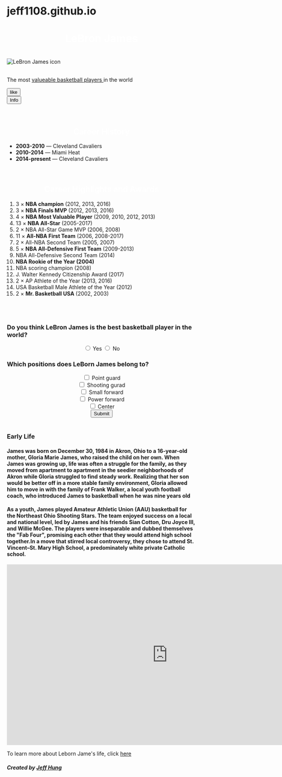 # jeff1108.github.io
<link href="https://fonts.googleapis.com/css?family=Open+Sans+Condensed:300" rel="stylesheet">

<link href="https://fonts.googleapis.com/css?family=Anton|Archivo+Black|Timmana" rel="stylesheet">

<link rel="stylesheet" href="//maxcdn.bootstrapcdn.com/font-awesome/4.5.0/css/font-awesome.min.css"/>

<div class="container main-field"> 
<h1 style="color: white" id="myDIV" align="center">LeBron James</h1>

<br>
<img class="larger-image thin-black-border center-block" src="https://mir-s3-cdn-cf.behance.net/project_modules/fs/f6a3ed2628283.563733b3c4e6b.jpg" alt="LeBron James icon">
</br> 
  
<br>
<div class="row">
  <p> The most <a href="http://www.nydailynews.com/sports/basketball/lebron-james-undoubtedly-nba-valuable-player-article-1.3182781"> valueable basketball players </a> in the world 
  <div class="col-xs-1"><button class="btn btn-block btn-primary btn-default">like <i class="fa fa-thumbs-up"></i></button></div>  
  
  <div class="col-xs-1"><button class="btn btn-block btn-info btn-default">Info <i class="fa fa-info-circle"></i></button></div>
  </p>
</div>  
</br>

<div class="background thin-white-border">
  <h2 style="color: white" class="white-text" align="center"> Career History </h2>
</div>
<div class="thin-border">
  <ul class="black-text">
    <li><b>2003-2010</b> — Cleveland Cavaliers</li>
    <li><b>2010-2014</b> — Miami Heat</li>
    <li><b>2014-present</b> — Cleveland Cavaliers</li>
  </ul>
</div>

<br>
<div class="background thin-white-border">
  <h2 style="color: white" class="white-text" align="center">Career Highlights and Awards</h2>
</div>
<div class="thin-border">
  <ol class="black-text">
    <li>3 × <strong>NBA champion</strong> (2012, 2013, 2016)</li>
    <li>3 × <strong>NBA Finals MVP</strong> (2012, 2013, 2016)</li>
    <li>4 × <strong>NBA Most Valuable Player</strong> (2009, 2010, 2012, 2013)</li>
    <li>13 × <strong>NBA All-Star</strong> (2005-2017)</li>
    <li>2 × NBA All-Star Game MVP (2006, 2008)</li>
    <li>11 × <strong>All-NBA First Team</strong> (2006, 2008-2017)</li>
    <li>2 × All-NBA Second Team (2005, 2007)</li>
    <li>5 × <strong>NBA All-Defensive First Team</strong> (2009-2013)</li>
    <li>NBA All-Defensive Second Team (2014)</li>
    <li><strong>NBA Rookie of the Year (2004)</strong></li>
    <li>NBA scoring champion (2008)</li>
    <li>J. Walter Kennedy Citizenship Award (2017)</li>
    <li>2 × AP Athlete of the Year (2013, 2016)</li>
    <li>USA Basketball Male Athlete of the Year (2012)</li>
    <li>2 × <strong>Mr. Basketball USA</strong> (2002, 2003)</li>
</div>
</br>
<br>
<div id="question" class="thin-border">
<h3 class="white-text">Do you think LeBron James is the best basketball player in the world?</h3> 
  <div align="center">
<form>
  <label class="black-text"><input type="radio" name="yes-no"> Yes </label>
  <label class="black-text"><input type="radio" name="yes-no"> No </label>
</form>
  </div>
 

<h3 class="white-text">Which positions does LeBorn James belong to?</h3>
  <div align="center">
  <div class="col-xs-2"><label class="black-text"><input type="checkbox" name"positions"> Point guard </label></div>
  <div class="col-xs-2"><label class="black-text"><input type="checkbox" name"positions"> Shooting gurad </label></div>
  <div class="col-xs-2"><label class="black-text"><input type="checkbox" name"positons"> Small forward </label></div>
    <div class="col-xs-2"><label class="black-text"><input type="checkbox" name"positons"> Power forward </label></div>
  <div class="col-xs-2"><label class="black-text"><input type="checkbox" name"positons"> Center </label></div>
    <div class="col-xs-2"><button type="submit"> Submit <i class="fa fa-paper-plane"></i></button></div>
  </div>
</div>
</br>

<h3 class="injected-text">Early Life</h3>
<div class="box brown-box">
  <h4 class="box white-box black-text">James was born on December 30, 1984 in Akron, Ohio to a 16-year-old mother, Gloria Marie James, who raised the child on her own. When James was growing up, life was often a struggle for the family, as they moved from apartment to apartment in the seedier neighborhoods of Akron while Gloria struggled to find steady work. Realizing that her son would be better off in a more stable family environment, Gloria allowed him to move in with the family of Frank Walker, a local youth football coach, who introduced James to basketball when he was nine years old</h4>
  <h4 class="box white-box black-text">As a youth, James played Amateur Athletic Union (AAU) basketball for the Northeast Ohio Shooting Stars. The team enjoyed success on a local and national level, led by James and his friends Sian Cotton, Dru Joyce III, and Willie McGee. The players were inseparable and dubbed themselves the "Fab Four", promising each other that they would attend high school together.In a move that stirred local controversy, they chose to attend St. Vincent–St. Mary High School, a predominately white private Catholic school.</h4>
</div>

<iframe width="854" height="480" src="https://www.youtube.com/embed/BgN0v-Fg7lk" frameborder="0" gesture="media" allowfullscreen id="video"></iframe>

<p> To learn more about Leborn Jame's life, click <a href="https://en.wikipedia.org/wiki/LeBron_James"> here</a> </p>
</div>

<div class="page-header"></div>
<h5 class="text-center">Created by <span><a href="https://codepen.io/jeff118/">Jeff Hung</a></span></h5>
